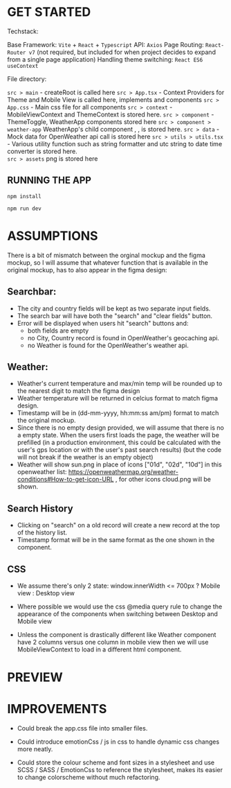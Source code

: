 # GET STARTED 

Techstack: 

Base Framework: `Vite` + `React` + `Typescript`
API: `Axios`
Page Routing: `React-Router v7` (not required, but included for when project decides to expand from a single page application)
Handling theme switching: `React ES6 useContext` 

File directory: 

`src > main` - createRoot is called here
`src > App.tsx` -  Context Providers for Theme and Mobile View  is called here, implements <ThemeToggle/> and <WeatherApp/> components 
`src > App.css` - Main css file for all components
`src > context` -   MobileViewContext and ThemeContext is stored here. 
`src > component` - ThemeToggle, WeatherApp components stored here
`src > component > weather-app` WeatherApp's child component <Searchbar/>, <Weather/> , <SearchHistory> is stored here. 
`src > data` - Mock data for OpenWeather api call is stored here
`src > utils > utils.tsx` - Various utility function such as string formatter and utc string to date time converter is stored here.   
`src > assets` png is stored here 

## RUNNING THE APP 

`npm install`

`npm run dev`

# ASSUMPTIONS 

There is a bit of mismatch between the orginal mockup and the figma mockup, so I will assume that whatever function that is available in the original mockup, has to also appear in the figma design:

## Searchbar: 

- The city and country fields will be kept as two separate input fields.
- The search bar will have both the "search" and "clear fields" button.
- Error will be displayed when users hit "search" buttons and:
  - both fields are empty 
  - no City, Country record is found in OpenWeather's geocaching api.
  - no Weather is found for the OpenWeather's weather api. 

## Weather:

- Weather's current temperature and max/min temp will be rounded up to the nearest digit to match the figma design
- Weather temperature will be returned in celcius format to match figma design.
- Timestamp will be in (dd-mm-yyyy, hh:mm:ss am/pm) format to match the original mockup. 
- Since there is no empty design provided, we will assume that there is no a empty state. 
  When the users first loads the page, the weather will be prefilled (in a production environment, this could be calculated with the user's gps location or with the user's past search results)
  (but the code will not break if the weather is an empty object)
- Weather will show sun.png in place of icons ["01d", "02d", "10d"] in this openweather list: https://openweathermap.org/weather-conditions#How-to-get-icon-URL , for other icons cloud.png will be shown. 

## Search History

- Clicking on "search" on a old record will create a new record at the top of the history list.
- Timestamp format will be in the same format as the one shown in the <Weather/> component. 

## CSS 

- We assume there's only 2 state: 
  window.innerWidth <= 700px ? Mobile view : Desktop view

- Where possible we would use the css @media query rule to change the appearance of the components when switching between Desktop and Mobile view 

- Unless the component is drastically different like Weather component have 2 columns versus one column in mobile view then we will use MobileViewContext to load in a different html component. 

# PREVIEW

# IMPROVEMENTS

- Could break the app.css file into smaller files. 

- Could introduce emotionCss / js in css to handle dynamic css changes more neatly.

- Could store the colour scheme and font sizes in a stylesheet and use SCSS / SASS / EmotionCss to reference the stylesheet, makes its easier to change colorscheme without much refactoring. 